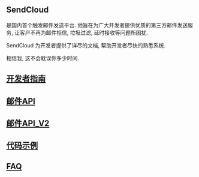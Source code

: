 ## SendCloud

是国内首个触发邮件发送平台. 他旨在为广大开发者提供优质的第三方邮件发送服务, 让客户不再为邮件拒信, 垃圾过滤, 延时接收等问题所困扰.

SendCloud 为开发者提供了详尽的文档, 帮助开发者尽快的熟悉系统.

相信我, 这不会耽误你多少时间. 

## [开发者指南](guide/base.md)
## [邮件API](email/index.md)
## [邮件API_V2](email_v2/index.md)
## [代码示例](downloads/index.md)
## [FAQ](faq/index.md)

